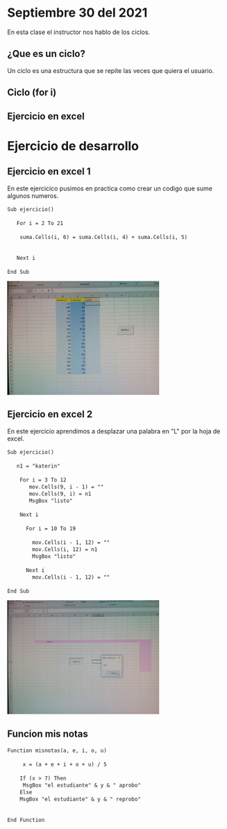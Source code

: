 # Septiembre 30 del 2021

En esta clase el instructor nos hablo de los ciclos.

## ¿Que es un ciclo?

Un ciclo es una estructura que se repite las veces que quiera el usuario.

## Ciclo (for i)
## Ejercicio en excel





# Ejercicio de desarrollo

## Ejercicio en excel 1

En este ejercicico pusimos en practica como crear un codigo que sume algunos numeros.

```
Sub ejercicio()

   For i = 2 To 21

    suma.Cells(i, 6) = suma.Cells(i, 4) + suma.Cells(i, 5)


   Next i

End Sub
```
<img src ="img-ejercicio-5/suma.jpg" width ="350">

## Ejercicio en excel 2

En este ejercicio aprendimos a desplazar una palabra en "L" por la hoja de excel.

```
Sub ejercicio()

   n1 = "katerin"

    For i = 3 To 12
       mov.Cells(9, i - 1) = ""
       mov.Cells(9, i) = n1
       MsgBox "listo"

    Next i

      For i = 10 To 19

        mov.Cells(i - 1, 12) = ""
        mov.Cells(i, 12) = n1
        MsgBox "listo"

      Next i
        mov.Cells(i - 1, 12) = ""

End Sub
```
<img src ="img-ejercicio-5/nombre.jpg" width ="350">

## Funcion mis notas

```
Function misnotas(a, e, i, o, u)

     x = (a + e + i + o + u) / 5

    If (x > 7) Then
     MsgBox "el estudiante" & y & " aprobo"
    Else
    MsgBox "el estudiante" & y & " reprobo"


End Function
```
